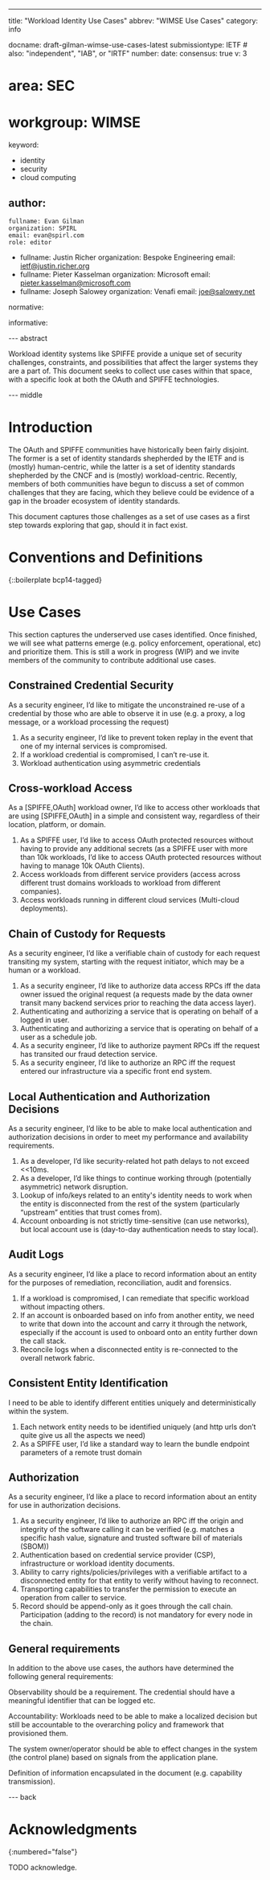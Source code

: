 ---

title: "Workload Identity Use Cases"
abbrev: "WIMSE Use Cases"
category: info

docname: draft-gilman-wimse-use-cases-latest
submissiontype: IETF  # also: "independent", "IAB", or "IRTF"
number:
date:
consensus: true
v: 3
# area: SEC
# workgroup: WIMSE
keyword:
 - identity
 - security
 - cloud computing

author:
 -
    fullname: Evan Gilman
    organization: SPIRL
    email: evan@spirl.com
    role: editor
 -
    fullname: Justin Richer
    organization: Bespoke Engineering
    email: ietf@justin.richer.org
 -
    fullname: Pieter Kasselman
    organization: Microsoft
    email: pieter.kasselman@microsoft.com
 -
    fullname: Joseph Salowey
    organization: Venafi
    email: joe@salowey.net

normative:

informative:


--- abstract

Workload identity systems like SPIFFE provide a unique set of security challenges, constraints, and possibilities that affect the larger systems they are a part of. This document seeks to collect use cases within that space, with a specific look at both the OAuth and SPIFFE technologies.

--- middle

# Introduction

The OAuth and SPIFFE communities have historically been fairly disjoint. The former is a set of identity standards shepherded by the IETF and is (mostly) human-centric, while the latter is a set of identity standards shepherded by the CNCF and is (mostly) workload-centric. Recently, members of both communities have begun to discuss a set of common challenges that they are facing, which they believe could be evidence of a gap in the broader ecosystem of identity standards.

This document captures those challenges as a set of use cases as a first step towards exploring that gap, should it in fact exist.

# Conventions and Definitions

{::boilerplate bcp14-tagged}

# Use Cases

This section captures the underserved use cases identified. Once finished, we will see what patterns emerge (e.g. policy enforcement, operational, etc) and prioritize them. This is still a work in progress (WIP) and we invite members of the community to contribute additional use cases.

## Constrained Credential Security

As a security engineer, I’d like to mitigate the unconstrained re-use of a credential by those who are able to observe it in use (e.g. a proxy, a log message, or a workload processing the request)

1.    As a security engineer, I’d like to prevent token replay in the event that one of my internal services is compromised.
1.    If a workload credential is compromised, I can’t re-use it.
1.    Workload authentication using asymmetric credentials

## Cross-workload Access

As a [SPIFFE,OAuth] workload owner, I’d like to access other workloads that are using [SPIFFE,OAuth] in a simple and consistent way, regardless of their location, platform, or domain.

1.    As a SPIFFE user, I’d like to access OAuth protected resources without having to provide any additional secrets (as a SPIFFE user with more than 10k workloads, I’d like to access OAuth protected resources without having to manage 10k OAuth Clients).
1.    Access workloads from different service providers (access across different trust domains workloads to workload from different companies).
1.    Access workloads running in different cloud services (Multi-cloud deployments).

## Chain of Custody for Requests

As a security engineer, I’d like a verifiable chain of custody for each request transiting my system, starting with the request initiator, which may be a human or a workload.

1.    As a security engineer, I’d like to authorize data access RPCs iff the data owner issued the original request (a requests made by the data owner transit many backend services prior to reaching the data access layer).
1.    Authenticating and authorizing a service that is operating on behalf of a logged in user.
1.    Authenticating and authorizing a service that is operating on behalf of a user as a schedule job.
1.    As a security engineer, I’d like to authorize payment RPCs iff the request has transited our fraud detection service.
1.    As a security engineer, I’d like to authorize an RPC iff the request entered our infrastructure via a specific front end system.

## Local Authentication and Authorization Decisions

As a security engineer, I’d like to be able to make local authentication and authorization decisions in order to meet my performance and availability requirements.

1.    As a developer, I’d like security-related hot path delays to not exceed <<10ms.
1.    As a developer, I’d like things to continue working through (potentially asymmetric) network disruption.
1.    Lookup of info/keys related to an entity's identity needs to work when the entity is disconnected from the rest of the system (particularly “upstream” entities that trust comes from).
1.    Account onboarding is not strictly time-sensitive (can use networks), but local account use is (day-to-day authentication needs to stay local).

## Audit Logs

As a security engineer, I’d like a place to record information about an entity for the purposes of remediation, reconciliation, audit and forensics.

1.    If a workload is compromised, I can remediate that specific workload without impacting others.
1.    If an account is onboarded based on info from another entity, we need to write that down into the account and carry it through the network, especially if the account is used to onboard onto an entity further down the call stack.
1.    Reconcile logs when a disconnected entity is re-connected to the overall network fabric.

## Consistent Entity Identification

I need to be able to identify different entities uniquely and deterministically within the system.

1.    Each network entity needs to be identified uniquely (and http urls don’t quite give us all the aspects we need)
1.    As a SPIFFE user, I’d like a standard way to learn the bundle endpoint parameters of a remote trust domain

## Authorization

As a security engineer, I’d like a place to record information about an entity for use in authorization decisions.

1.    As a security engineer, I’d like to authorize an RPC iff the origin and integrity of the software calling it can be verified (e.g. matches a specific hash value, signature and trusted software bill of materials (SBOM))
1.    Authentication based on credential service provider (CSP), infrastructure or workload identity documents.
1.    Ability to carry rights/policies/privileges with a verifiable artifact to a disconnected entity for that entity to verify without having to reconnect.
1.    Transporting capabilities to transfer the permission to execute an operation from caller to service.
1.    Record should be append-only as it goes through the call chain. Participation (adding to the record) is not mandatory for every node in the chain.

## General requirements

In addition to the above use cases, the authors have determined the following general requirements:

Observability should be a requirement. The credential should have a meaningful identifier that can be logged etc.

Accountability: Workloads need to be able to make a localized decision but still be accountable to the overarching policy and framework that provisioned them.

The system owner/operator should be able to effect changes in the system (the control plane) based on signals from the application plane.

Definition of information encapsulated in the document (e.g. capability transmission).


--- back

# Acknowledgments
{:numbered="false"}

TODO acknowledge.
